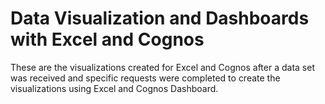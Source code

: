 # Data Visualization and Dashboards with Excel and Cognos

These are the visualizations created for Excel and Cognos after a data set was received and specific requests were completed to create the visualizations using Excel and Cognos Dashboard.
